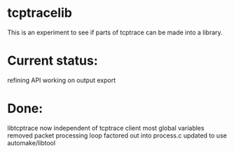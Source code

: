 tcptracelib
===========
This is an experiment to see if parts of tcptrace can be made into a
library.

Current status:
===============
refining API
working on output export

Done:
=====
libtcptrace now independent of tcptrace client
most global variables removed
packet processing loop factored out into process.c
updated to use automake/libtool

